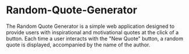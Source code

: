 # Random-Quote-Generator
The Random Quote Generator is a simple web application designed to provide users with inspirational and motivational quotes at the click of a button. Each time a user interacts with the "New Quote" button, a random quote is displayed, accompanied by the name of the author. 

